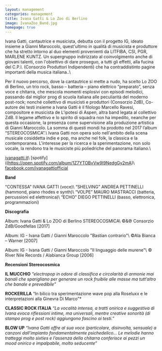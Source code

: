 ```yaml
---
layout: management
categories: management
title: Ivana Gatti & Lo Zoo di Berlino
image: IvanaZoo_Band.jpg
homepage: true
---
```


Ivana Gatti, cantautrice e musicista, debutta con il progetto IG, ideato insieme a Gianni Maroccolo, quest'ultimo in qualità di musicista e produttore che ha stretto intorno al duo elementi provenienti da LITFIBA, CSI, PGR, MARLENE KUNTZ. Un supergruppo indirizzato al coinvolgimento anche di giovani talenti, con l'obiettivo di dare proseguo, a tutti gli effetti, alla fucina del C.P.I. (Consorzio Produttori Indipendenti) che ha contraddistinto pagine importanti della musica italiana..\\

Per il nuovo percorso, dove la cantautrice si mette a nudo, ha scelto Lo ZOO di Berlino, un trio rock, basso – batteria – piano elettrico “preparato”, senza voce e chitarra, che mescola momenti esplosivi con episodi melodici, passando dal miglior prog di scuola italiana alle peculiarità del moderno post-rock; nonché collettivo di musicisti e produttori (Consorzio ZdB),  Co-autore dei testi insieme a Ivana Gatti è il filologo Marcello Ravesi, compositore e musicista de L’ipotesi di Aspen, altra band legata al collettivo ZdB. Il legame affettivo e lo spirito di squadra non ha impedito, neanche per questa occasione, la presenza come supervisione alla produzione artistica di Gianni Maroccolo. La somma di questi mondi ha prodotto nel 2017 l’album “STEREOCOSMICA”.\\
Ivana Gatti non opera solo nell'ambito della scena musicale cosiddetta indie e pop, ma anche nel folk, la classica e la contemporanea. L'interesse per la ricerca e la sperimentazione, non solo vocale, la rendono tra le musiciste più poliedriche del panorama italiano.\\

[ivanagatti.it]( http://www.ivanagatti.it/ )\\
[spotify]((https://open.spotify.com/album/1Z7YTOBvVw9I9NedgGy2mA)\\
[facebook.com/ivanagattiofficial](https://www.facebook.com/ivanagattiofficial/?pnref=lhc)


**Band**

“CONTESSA” IVANA GATTI (voce)\\
“SHELVING” ANDREA PETTINELLI (hammond, piano rhodes e synth)\\
“VOLPE” MAURO MASTRACCI (batteria, percussioni ed elettronica)\\
“ECHO” DIEGO PETTINELLI (basso, elettronica, programmazioni)


**Discografia**

Album: Ivana Gatti & Lo ZOO di Berlino STEREOCOSMICA\\
©&℗ Consorzio ZdB/Goodfellas [2017]

Album: IG - Ivana Gatti / Gianni Maroccolo "Bastian contrario"\\
©Ala Bianca – Warner [2007]

Album: IG - Ivana Gatti / Gianni Maroccolo "Il linguaggio delle murene"\\
© River Nile Records / Alabianca Group [2006]

**Recensioni Stereocosmica**

**IL MUCCHIO**
*“electropop in odore di classifica e circolarità di armonie mai banali che sparigliano per generare un rock fruibile alle masse ma tutt’altro che banale e prevedibile”*

**ROCKERILLA**
“In bilico tra sperimentazione wave pop alla Roseluxx e le interpretazioni alla Ginevra Di Marco”*

**CLASSIC ROCK ITALIA**
*“La vocalità intensa, a tratti onirica e suggestiva di Ivana evoca riflessioni intime, ma universali, mentre creative sonorità (di stampo prog e post rock) aggiungono fascino ai testi.”*

**BLOW UP**
*“Ivana Gatti offre al sua voce (particolare, disinvolta, sensuale) a canzoni dall’impianto fondamentalmente psichedelico… Le melodie hanno tratteggi molto sixties e l’assenza della chitarra conferisce ai pezzi un mood onirico e impalpabile, molto seducente”*